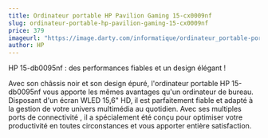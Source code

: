 ```yaml
---
title: Ordinateur portable HP Pavilion Gaming 15-cx0009nf
slug: ordinateur-portable-hp-pavilion-gaming-15-cx0009nf
price: 379
imageurl: "https://image.darty.com/informatique/ordinateur_portable-portable/portable/hp_15db0095a9_4_56_r5_s1908274719468A_115411207.jpg"
author: HP
---
```


HP  15-db0095nf  : des performances fiables et un design élégant  !

Avec son châssis noir et son design épuré, l'ordinateur portable HP 15-db0095nf vous apporte les mêmes avantages qu'un ordinateur de bureau. Disposant d'un écran WLED 15,6" HD, il est parfaitement fiable et adapté à la gestion de votre univers multimédia au quotidien. Avec ses multiples ports de connectivité , il a spécialement été conçu pour optimiser votre productivité en toutes circonstances et vous apporter entière satisfaction.
